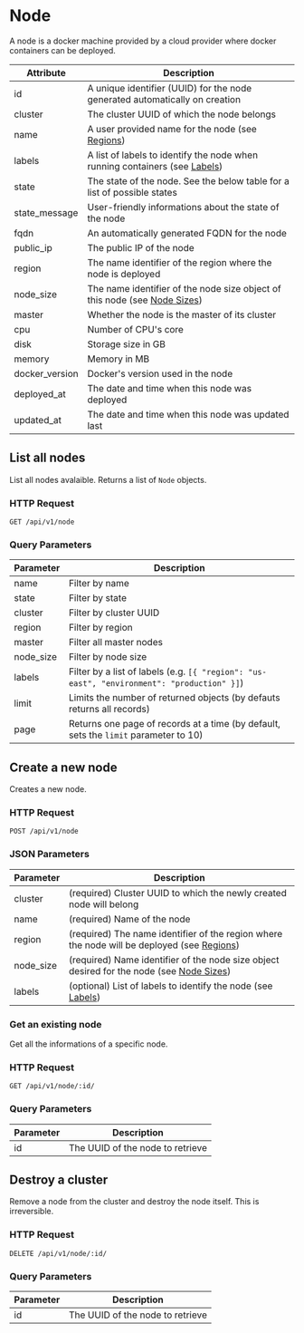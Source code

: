 # Node

A node is a docker machine provided by a cloud provider where docker containers
can be deployed.

Attribute   | Description
----------- | -----------
id          | A unique identifier (UUID) for the node generated automatically on creation
cluster     | The cluster UUID of which the node belongs
name        | A user provided name for the node (see [Regions](/api/regions/))
labels      | A list of labels to identify the node when running containers (see [Labels](/api/labels/))
state       | The state of the node. See the below table for a list of possible states
state_message | User-friendly informations about the state of the node
fqdn        | An automatically generated FQDN for the node
public_ip   | The public IP of the node
region      | The name identifier of the region where the node is deployed
node_size   | The name identifier of the node size object of this node (see [Node Sizes](/api/node_sizes/))
master      | Whether the node is the master of its cluster
cpu         | Number of CPU's core
disk        | Storage size in GB
memory      | Memory in MB
docker_version | Docker's version used in the node
deployed_at | The date and time when this node was deployed
updated_at  | The date and time when this node was updated last

## List all nodes

List all nodes avalaible. Returns a list of `Node` objects.

### HTTP Request

`GET /api/v1/node`

### Query Parameters

Parameter   | Description
---------   | -----------
name        | Filter by name
state       | Filter by state
cluster     | Filter by cluster UUID
region      | Filter by region
master      | Filter all master nodes
node_size   | Filter by node size
labels      | Filter by a list of labels (e.g. `[{ "region": "us-east", "environment": "production" }]`)
limit       | Limits the number of returned objects (by defauts returns all records)
page        | Returns one page of records at a time (by default, sets the `limit` parameter to 10)

## Create a new node

Creates a new node.

### HTTP Request

`POST /api/v1/node`

### JSON Parameters

Parameter | Description
--------- | -----------
cluster   | (required) Cluster UUID to which the newly created node will belong
name | (required) Name of the node
region | (required) The name identifier of the region where the node will be deployed (see [Regions](/api/regions))
node_size | (required) Name identifier of the node size object desired for the node (see [Node Sizes](/api/node_sizes))
labels | (optional) List of labels to identify the node (see [Labels](/api/labels))

### Get an existing node

Get all the informations of a specific node.

### HTTP Request

`GET /api/v1/node/:id/`

### Query Parameters

Parameter | Description
--------- | -----------
id | The UUID of the node to retrieve

## Destroy a cluster

Remove a node from the cluster and destroy the node itself. This is irreversible.

### HTTP Request

`DELETE /api/v1/node/:id/`

### Query Parameters

Parameter | Description
--------- | -----------
id | The UUID of the node to retrieve
